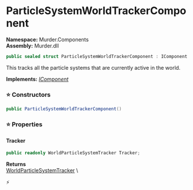 # ParticleSystemWorldTrackerComponent

**Namespace:** Murder.Components \
**Assembly:** Murder.dll

```csharp
public sealed struct ParticleSystemWorldTrackerComponent : IComponent
```

This tracks all the particle systems that are currently active in the world.

**Implements:** _[IComponent](../..//Bang/Components/IComponent.html)_

### ⭐ Constructors
```csharp
public ParticleSystemWorldTrackerComponent()
```

### ⭐ Properties
#### Tracker
```csharp
public readonly WorldParticleSystemTracker Tracker;
```

**Returns** \
[WorldParticleSystemTracker](../..//Murder/Core/Particles/WorldParticleSystemTracker.html) \


⚡